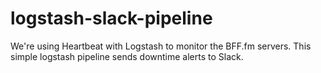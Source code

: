 # logstash-slack-pipeline
We're using Heartbeat with Logstash to monitor the BFF.fm servers. This simple logstash pipeline sends downtime alerts to Slack.
